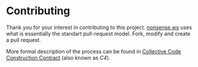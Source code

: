 Contributing
============

Thank you for your interest in contributing to this project. [nonsense.ws](https://nonsense.ws)
uses what is essentially the standart pull-request model. Fork, modify and create a pull request.

More formal description of the process can be found in [Collective Code Construction Contract](http://rfc.zeromq.org/spec:42/C4/) (also known as _C4_).
